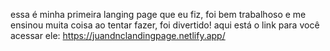 
essa é minha primeira langing page que eu fiz, foi bem trabalhoso e me ensinou muita coisa ao tentar fazer, foi divertido!
aqui está o link para você acessar ele: https://juandnclandingpage.netlify.app/
